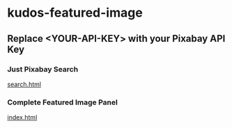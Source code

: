 # kudos-featured-image

## Replace \<YOUR-API-KEY> with your Pixabay API Key

### Just Pixabay Search
<a href="https://github.com/marmadukeandbob05/kudos-featured-image/blob/master/search.html">search.html</a>

### Complete Featured Image Panel
<a href="https://github.com/marmadukeandbob05/kudos-featured-image/blob/master/index.html">index.html</a>
